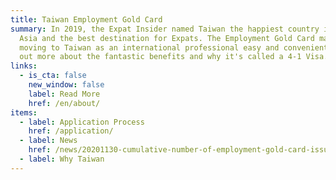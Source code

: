 ```yaml
---
title: Taiwan Employment Gold Card
summary: In 2019, the Expat Insider named Taiwan the happiest country in East
  Asia and the best destination for Expats. The Employment Gold Card makes
  moving to Taiwan as an international professional easy and convenient. Find
  out more about the fantastic benefits and why it's called a 4-1 Visa.
links:
  - is_cta: false
    new_window: false
    label: Read More
    href: /en/about/
items:
  - label: Application Process
    href: /application/
  - label: News
    href: /news/20201130-cumulative-number-of-employment-gold-card-issuance/
  - label: Why Taiwan
---
```

<!-- This text will never be seen -->